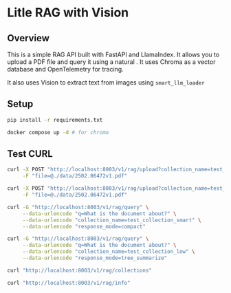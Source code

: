 # Litle RAG with Vision

## Overview

This is a simple RAG API built with FastAPI and LlamaIndex. It allows you to upload a PDF file and query it using a natural .
It uses Chroma as a vector database and OpenTelemetry for tracing.

It also uses Vision to extract text from images using `smart_llm_loader`

## Setup

```bash
pip install -r requirements.txt

docker compose up -d # for chroma
```

## Test CURL

```bash
curl -X POST "http://localhost:8003/v1/rag/upload?collection_name=test_collection_smart&loader=smart" \
     -F "file=@./data/2502.06472v1.pdf"

curl -X POST "http://localhost:8003/v1/rag/upload?collection_name=test_collection_low&loader=low" \
     -F "file=@./data/2502.06472v1.pdf"

curl -G "http://localhost:8003/v1/rag/query" \
     --data-urlencode "q=What is the document about?" \
     --data-urlencode "collection_name=test_collection_smart" \
     --data-urlencode "response_mode=compact"

curl -G "http://localhost:8003/v1/rag/query" \
     --data-urlencode "q=What is the document about?" \
     --data-urlencode "collection_name=test_collection_low" \
     --data-urlencode "response_mode=tree_summarize"

curl "http://localhost:8003/v1/rag/collections"

curl "http://localhost:8003/v1/rag/info"
```



